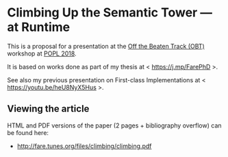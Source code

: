 Climbing Up the Semantic Tower — at Runtime
===========================================

This is a proposal for a presentation at the
[Off the Beaten Track (OBT)](https://conf.researchr.org/track/POPL-2018/OBT-2018)
workshop at [POPL 2018](https://popl18.sigplan.org/home).

It is based on works done as part of my thesis at < https://j.mp/FarePhD >.

See also my previous presentation on First-class Implementations
at < https://youtu.be/heU8NyX5Hus >.

Viewing the article
-------------------

HTML and PDF versions of the paper (2 pages + bibliography overflow)
can be found here:

  * http://fare.tunes.org/files/climbing/climbing.pdf
